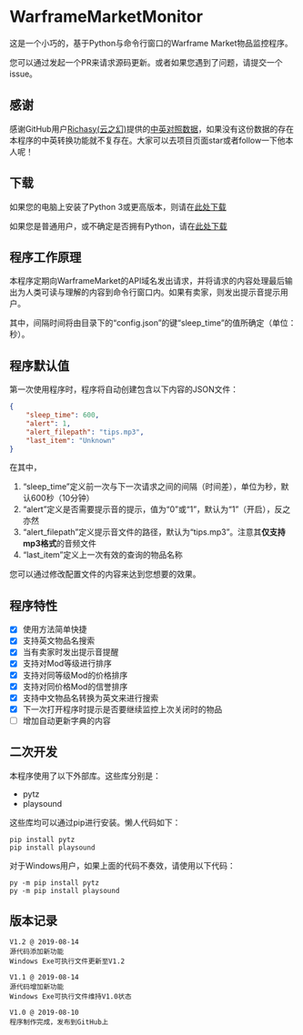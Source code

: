 # WarframeMarketMonitor
这是一个小巧的，基于Python与命令行窗口的Warframe Market物品监控程序。

您可以通过发起一个PR来请求源码更新。或者如果您遇到了问题，请提交一个issue。

## 感谢
感谢GitHub用户[Richasy(云之幻)](https://github.com/Richasy)提供的[中英对照数据](https://github.com/Richasy/WFA_Lexicon)，如果没有这份数据的存在本程序的中英转换功能就不复存在。大家可以去项目页面star或者follow一下他本人呢！

## 下载
如果您的电脑上安装了Python 3或更高版本，则请在[此处下载](PythonResources.zip)

如果您是普通用户，或不确定是否拥有Python，请在[此处下载](WindowsVersion.zip)

## 程序工作原理
本程序定期向WarframeMarket的API域名发出请求，并将请求的内容处理最后输出为人类可读与理解的内容到命令行窗口内。如果有卖家，则发出提示音提示用户。

其中，间隔时间将由目录下的“config.json”的键“sleep_time”的值所确定（单位：秒）。

## 程序默认值
第一次使用程序时，程序将自动创建包含以下内容的JSON文件：
```json
{
    "sleep_time": 600,
    "alert": 1,
    "alert_filepath": "tips.mp3",
    "last_item": "Unknown"
}
```
在其中，

1. “sleep_time”定义前一次与下一次请求之间的间隔（时间差），单位为秒，默认600秒（10分钟）
2. “alert”定义是否需要提示音的提示，值为“0”或“1”，默认为“1”（开启），反之亦然
3. “alert_filepath”定义提示音文件的路径，默认为“tips.mp3”。注意其**仅支持mp3格式**的音频文件
4. “last_item”定义上一次有效的查询的物品名称

您可以通过修改配置文件的内容来达到您想要的效果。

## 程序特性
- [x] 使用方法简单快捷
- [x] 支持英文物品名搜索
- [x] 当有卖家时发出提示音提醒
- [x] 支持对Mod等级进行排序
- [x] 支持对同等级Mod的价格排序
- [x] 支持对同价格Mod的信誉排序
- [x] 支持中文物品名转换为英文来进行搜索
- [x] 下一次打开程序时提示是否要继续监控上次关闭时的物品
- [ ] 增加自动更新字典的内容

## 二次开发
本程序使用了以下外部库。这些库分别是：

- pytz
- playsound

这些库均可以通过pip进行安装。懒人代码如下：

```
pip install pytz
pip install playsound
```

对于Windows用户，如果上面的代码不奏效，请使用以下代码：

```
py -m pip install pytz
py -m pip install playsound
```

## 版本记录
```
V1.2 @ 2019-08-14
源代码添加新功能
Windows Exe可执行文件更新至V1.2

V1.1 @ 2019-08-14
源代码增加新功能
Windows Exe可执行文件维持V1.0状态

V1.0 @ 2019-08-10
程序制作完成，发布到GitHub上
```